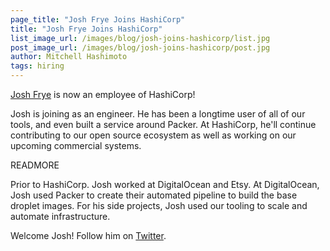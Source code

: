 ```yaml
---
page_title: "Josh Frye Joins HashiCorp"
title: "Josh Frye Joins HashiCorp"
list_image_url: /images/blog/josh-joins-hashicorp/list.jpg
post_image_url: /images/blog/josh-joins-hashicorp/post.jpg
author: Mitchell Hashimoto
tags: hiring
---
```


[Josh Frye](https://twitter.com/joshfng) is now an employee of
HashiCorp!

Josh is joining as an engineer. He has been a longtime user of all
of our tools, and even built a service around Packer.
At HashiCorp, he'll continue contributing to our open source ecosystem
as well as working on our upcoming commercial systems.

READMORE

Prior to HashiCorp. Josh worked at DigitalOcean and Etsy. At DigitalOcean,
Josh used Packer to create their automated pipeline to build the base droplet
images. For his side projects, Josh used our tooling to scale and automate
infrastructure.

Welcome Josh! Follow him on [Twitter](https://twitter.com/joshfng).
